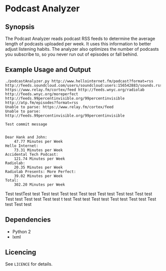 # Podcast Analyzer

## Synopsis

The Podcast Analyzer reads podcast RSS feeds to determine the average length of podcasts uploaded per week. It uses this information to better adjust listening habits. The analyzer also optimizes the number of podcasts you subscribe to, so you never run out of episodes or fall behind.

## Example Usage and Output
```
./podcastAnalyzer.py http://www.hellointernet.fm/podcast?format=rss http://feeds.soundcloud.com/users/soundcloud:users:156542883/sounds.rss https://www.relay.fm/cortex/feed http://feeds.wnyc.org/radiolab http://feeds.wnyc.org/moreperfect http://feeds.99percentinvisible.org/99percentinvisible http://atp.fm/episodes?format=rss
Unable to parse: https://www.relay.fm/cortex/feed
Unable to parse: http://feeds.99percentinvisible.org/99percentinvisible

Test commit message


Dear Hank and John:
	47.77 Minutes per Week
Hello Internet:
	73.31 Minutes per Week
Accidental Tech Podcast:
	121.74 Minutes per Week
Radiolab:
	20.35 Minutes per Week
Radiolab Presents: More Perfect:
	39.02 Minutes per Week
Total:
	302.20 Minutes per Week
```
Test testTest test
Test test
Test test
Test test
Test test
Test test
Test test
Test test
Test test
Test test
t test
Test test
Test test
Test test
Test test
Test test
Test test


## Dependencies

* Python 2
* lxml

## Licencing

See `LICENCE` for details.
